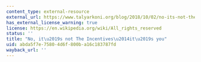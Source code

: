 ```yaml
---
content_type: external-resource
external_url: https://www.talyarkoni.org/blog/2018/10/02/no-its-not-the-incentives-its-you/
has_external_license_warning: true
license: https://en.wikipedia.org/wiki/All_rights_reserved
status: ''
title: "No, it\u2019s not The Incentives\u2014it\u2019s you"
uid: abda5f7e-7580-4d6f-800b-a16c183787fd
wayback_url: ''
---
```


